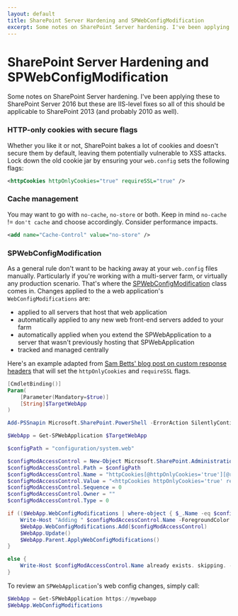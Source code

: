 ```yaml
---
layout: default
title: SharePoint Server Hardening and SPWebConfigModification
excerpt: Some notes on SharePoint Server hardening. I've been applying these to SharePoint Server 2016 but these are IIS-level fixes so  all of this should be applicable to SharePoint 2013 (and probably 2010 as well).
---
```

# SharePoint Server Hardening and SPWebConfigModification

Some notes on SharePoint Server hardening. I've been applying these to SharePoint Server 2016 but these are IIS-level fixes so all of this should be applicable to SharePoint 2013 (and probably 2010 as well).

### HTTP-only cookies with secure flags

Whether you like it or not, SharePoint bakes a lot of cookies and doesn't secure them by default, leaving them potentially vulnerable to XSS attacks. Lock down the old cookie jar by ensuring your `web.config` sets the following flags:

```xml
<httpCookies httpOnlyCookies="true" requireSSL="true" />  
```

### Cache management

You may want to go with `no-cache`, `no-store` or both. Keep in mind `no-cache` != `don't cache` and choose accordingly. Consider performance impacts. 

```xml
<add name="Cache-Control" value="no-store" />
```

### SPWebConfigModification

As a general rule don't want to be hacking away at your `web.config` files manually. Particularly if you're working with a multi-server farm, or virtually any production scenario. That's where the [SPWebConfigModification](https://msdn.microsoft.com/en-us/library/microsoft.sharepoint.administration.spwebconfigmodification.aspx) class comes in. Changes applied to the a web application's `WebConfigModifications` are:
* applied to all servers that host that web application
* automatically applied to any new web front-end servers added to your farm
* automatically applied when you extend the SPWebApplication to a server that wasn't previously hosting that SPWebApplication 
* tracked and managed centrally

Here's an example adapted from [Sam Betts' blog post on custom response headers](https://blogs.msdn.microsoft.com/sambetts/2015/07/16/add-custom-http-headers-to-sharepoint-responses/) that will set the `httpOnlyCookies` and `requireSSL` flags.

```powershell
[CmdletBinding()]
Param(
    [Parameter(Mandatory=$true)]
    [String]$TargetWebApp
)

Add-PSSnapin Microsoft.SharePoint.PowerShell -ErrorAction SilentlyContinue

$WebApp = Get-SPWebApplication $TargetWebApp

$configPath = "configuration/system.web"

$configModAccessControl = New-Object Microsoft.SharePoint.Administration.SPWebConfigModification
$configModAccessControl.Path = $configPath
$configModAccessControl.Name = "httpCookies[@httpOnlyCookies='true'][@requireSSL='true']"
$configModAccessControl.Value = "<httpCookies httpOnlyCookies='true' requireSSL='true' />"
$configModAccessControl.Sequence = 0
$configModAccessControl.Owner = ""
$configModAccessControl.Type = 0

if (($WebApp.WebConfigModifications | where-object { $_.Name -eq $configModAccessControl.Name } | measure).Count -eq 0) {
    Write-Host "Adding " $configModAccessControl.Name -ForegroundColor Green
    $WebApp.WebConfigModifications.Add($configModAccessControl)
    $WebApp.Update()
    $WebApp.Parent.ApplyWebConfigModifications()
}

else {
    Write-Host $configModAccessControl.Name already exists. skipping. -ForegroundColor Blue    
}
```

To review an `SPWebApplication`'s web config changes, simply call:

```powershell
$WebApp = Get-SPWebApplication https://mywebapp
$WebApp.WebConfigModifications
```
